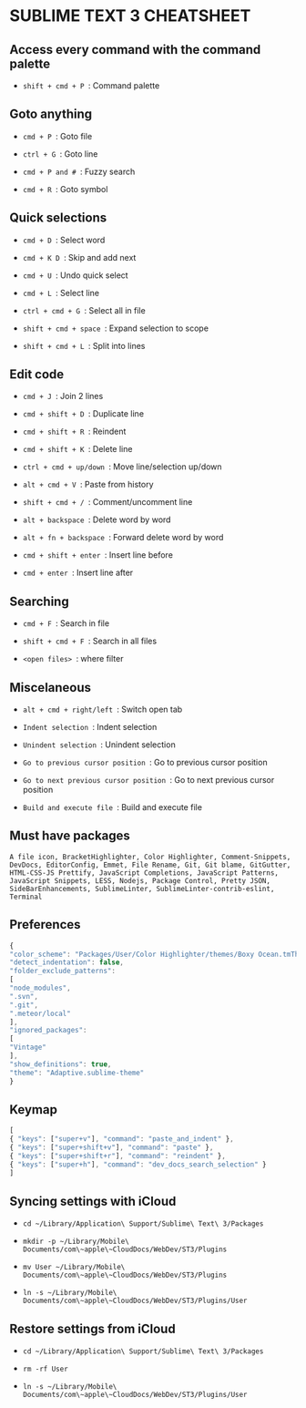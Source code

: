 # SUBLIME TEXT 3 CHEATSHEET

## Access every command with the command palette

- `shift + cmd + P `: Command palette


## Goto anything

- `cmd + P `: Goto file

- `ctrl + G `: Goto line

- `cmd + P and # `: Fuzzy search

- `cmd + R `: Goto symbol


## Quick selections

- `cmd + D `: Select word

- `cmd + K D `: Skip and add next

- `cmd + U `: Undo quick select

- `cmd + L `: Select line

- `ctrl + cmd + G `: Select all in file

- `shift + cmd + space `: Expand selection to scope

- `shift + cmd + L `: Split into lines


## Edit code

- `cmd + J `: Join 2 lines

- `cmd + shift + D `: Duplicate line

- `cmd + shift + R `: Reindent

- `cmd + shift + K `: Delete line

- `ctrl + cmd + up/down `: Move line/selection up/down

- `alt + cmd + V `: Paste from history

- `shift + cmd + / `: Comment/uncomment line

- `alt + backspace `: Delete word by word

- `alt + fn + backspace `: Forward delete word by word

- `cmd + shift + enter `: Insert line before

- `cmd + enter `: Insert line after


## Searching

- `cmd + F `: Search in file

- `shift + cmd + F `: Search in all files

- `<open files> `: where filter


## Miscelaneous

- `alt + cmd + right/left `: Switch open tab

- `Indent selection `: Indent selection

- `Unindent selection `: Unindent selection

- `Go to previous cursor position `: Go to previous cursor position

- `Go to next previous cursor position `: Go to next previous cursor position

- `Build and execute file `: Build and execute file


## Must have packages

`A file icon, BracketHighlighter, Color Highlighter, Comment-Snippets, DevDocs, EditorConfig, Emmet, File Rename, Git, Git blame, GitGutter, HTML-CSS-JS Prettify, JavaScript Completions, JavaScript Patterns, JavaScript Snippets, LESS, Nodejs, Package Control, Pretty JSON, SideBarEnhancements, SublimeLinter, SublimeLinter-contrib-eslint, Terminal`


## Preferences

```javascript
{
"color_scheme": "Packages/User/Color Highlighter/themes/Boxy Ocean.tmTheme",
"detect_indentation": false,
"folder_exclude_patterns":
[
"node_modules",
".svn",
".git",
".meteor/local"
],
"ignored_packages":
[
"Vintage"
],
"show_definitions": true,
"theme": "Adaptive.sublime-theme"
}
```

## Keymap

```javascript
[
{ "keys": ["super+v"], "command": "paste_and_indent" },
{ "keys": ["super+shift+v"], "command": "paste" },
{ "keys": ["super+shift+r"], "command": "reindent" },
{ "keys": ["super+h"], "command": "dev_docs_search_selection" }
]

```

## Syncing settings with iCloud

- `cd ~/Library/Application\ Support/Sublime\ Text\ 3/Packages`

- `mkdir -p ~/Library/Mobile\ Documents/com\~apple\~CloudDocs/WebDev/ST3/Plugins`

- `mv User ~/Library/Mobile\ Documents/com\~apple\~CloudDocs/WebDev/ST3/Plugins`

- `ln -s ~/Library/Mobile\ Documents/com\~apple\~CloudDocs/WebDev/ST3/Plugins/User`


## Restore settings from iCloud

- `cd ~/Library/Application\ Support/Sublime\ Text\ 3/Packages`

- `rm -rf User`

- `ln -s ~/Library/Mobile\ Documents/com\~apple\~CloudDocs/WebDev/ST3/Plugins/User`
